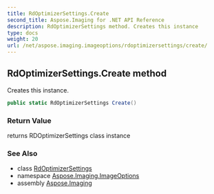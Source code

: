 ```yaml
---
title: RdOptimizerSettings.Create
second_title: Aspose.Imaging for .NET API Reference
description: RdOptimizerSettings method. Creates this instance
type: docs
weight: 20
url: /net/aspose.imaging.imageoptions/rdoptimizersettings/create/
---
```

## RdOptimizerSettings.Create method

Creates this instance.

```csharp
public static RdOptimizerSettings Create()
```

### Return Value

returns RDOptimizerSettings class instance

### See Also

* class [RdOptimizerSettings](../)
* namespace [Aspose.Imaging.ImageOptions](../../rdoptimizersettings/)
* assembly [Aspose.Imaging](../../../)


